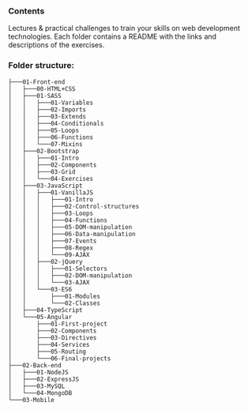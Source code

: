 
### Contents

Lectures & practical challenges to train your skills on web development technologies. Each folder contains a README with the links and descriptions of the exercises.

### Folder structure:
```
├───01-Front-end
│   ├───00-HTML+CSS
│   ├───01-SASS
│   │   ├───01-Variables
│   │   ├───02-Imports
│   │   ├───03-Extends
│   │   ├───04-Conditionals
│   │   ├───05-Loops
│   │   ├───06-Functions
│   │   └───07-Mixins
│   ├───02-Bootstrap
│   │   ├───01-Intro
│   │   ├───02-Components
│   │   ├───03-Grid
│   │   └───04-Exercises
│   ├───03-JavaScript
│   │   ├───01-VanillaJS
│   │   │   ├───01-Intro
│   │   │   ├───02-Control-structures
│   │   │   ├───03-Loops
│   │   │   ├───04-Functions
│   │   │   ├───05-DOM-manipulation
│   │   │   ├───06-Data-manipulation
│   │   │   ├───07-Events
│   │   │   ├───08-Regex
│   │   │   └───09-AJAX
│   │   ├───02-jQuery
│   │   │   ├───01-Selectors
│   │   │   ├───02-DOM-manipulation
│   │   │   └───03-AJAX
│   │   └───03-ES6
│   │       ├───01-Modules
│   │       └───02-Classes
│   ├───04-TypeScript
│   └───05-Angular
│       ├───01-First-project
│       ├───02-Components
│       ├───03-Directives
│       ├───04-Services
│       ├───05-Routing
│       └───06-Final-projects
├───02-Back-end
│   ├───01-NodeJS
│   ├───02-ExpressJS
│   ├───03-MySQL
│   └───04-MongoDB
└───03-Mobile
```
